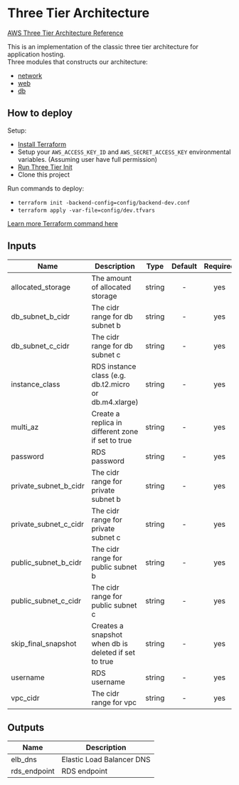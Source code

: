 # Three Tier Architecture
[AWS Three Tier Architecture Reference](https://media.amazonwebservices.com/architecturecenter/AWS_ac_ra_web_01.pdf)

This is an implementation of the classic three tier architecture for application hosting.  <br />
Three modules that constructs our architecture:
* [network](https://github.com/hchiao/three-tier-architecture/tree/master/modules/network)
* [web](https://github.com/hchiao/three-tier-architecture/tree/master/modules/web)
* [db](https://github.com/hchiao/three-tier-architecture/tree/master/modules/db)

## How to deploy

Setup:
* [Install Terraform](https://www.terraform.io/intro/getting-started/install.html)
* Setup your ```AWS_ACCESS_KEY_ID``` and ```AWS_SECRET_ACCESS_KEY``` environmental variables. (Assuming user have full permission)
* [Run Three Tier Init](https://github.com/hchiao/three-tier-init)
* Clone this project

Run commands to deploy:
* ```terraform init -backend-config=config/backend-dev.conf```
* ```terraform apply -var-file=config/dev.tfvars```

[Learn more Terraform command here](https://www.terraform.io/docs/commands/index.html)

## Inputs

| Name                  | Description                                           | Type   | Default | Required |
| ------                | -------------                                         | :----: | :-----: | :-----:  |
| allocated_storage     | The amount of allocated storage                       | string | -       | yes      |
| db_subnet_b_cidr      | The cidr range for db subnet b                        | string | -       | yes      |
| db_subnet_c_cidr      | The cidr range for db subnet c                        | string | -       | yes      |
| instance_class        | RDS instance class (e.g. db.t2.micro or db.m4.xlarge) | string | -       | yes      |
| multi_az              | Create a replica in different zone if set to true     | string | -       | yes      |
| password              | RDS password                                          | string | -       | yes      |
| private_subnet_b_cidr | The cidr range for private subnet b                   | string | -       | yes      |
| private_subnet_c_cidr | The cidr range for private subnet c                   | string | -       | yes      |
| public_subnet_b_cidr  | The cidr range for public subnet b                    | string | -       | yes      |
| public_subnet_c_cidr  | The cidr range for public subnet c                    | string | -       | yes      |
| skip_final_snapshot   | Creates a snapshot when db is deleted if set to true  | string | -       | yes      |
| username              | RDS username                                          | string | -       | yes      |
| vpc_cidr              | The cidr range for vpc                                | string | -       | yes      |

## Outputs

| Name         | Description               |
| ------       | -------------             |
| elb_dns      | Elastic Load Balancer DNS |
| rds_endpoint | RDS endpoint              |
